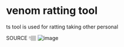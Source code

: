 # venom ratting tool
ts tool is used for ratting taking other personal


SOURCE
👇🏽
![image](https://github.com/user-attachments/assets/ec1ff879-b4b8-4677-86a6-4d9e79f8ea6c)
